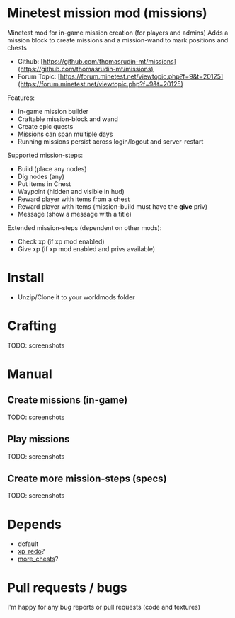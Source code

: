 Minetest mission mod (missions)
======

Minetest mod for in-game mission creation (for players and admins)
Adds a mission block to create missions and a mission-wand to mark positions and chests

* Github: [https://github.com/thomasrudin-mt/missions](https://github.com/thomasrudin-mt/missions)
* Forum Topic: [https://forum.minetest.net/viewtopic.php?f=9&t=20125](https://forum.minetest.net/viewtopic.php?f=9&t=20125)

Features:
* In-game mission builder
* Craftable mission-block and wand
* Create epic quests
* Missions can span multiple days
* Running missions persist across login/logout and server-restart

Supported mission-steps:
* Build (place any nodes)
* Dig nodes (any)
* Put items in Chest
* Waypoint (hidden and visible in hud)
* Reward player with items from a chest
* Reward player with items (mission-build must have the **give** priv)
* Message (show a message with a title)

Extended mission-steps (dependent on other mods):
* Check xp (if xp mod enabled)
* Give xp (if xp mod enabled and privs available)

# Install

* Unzip/Clone it to your worldmods folder

# Crafting

TODO: screenshots

# Manual

## Create missions (in-game)

TODO: screenshots

## Play missions

TODO: screenshots

## Create more mission-steps (specs)

TODO: screenshots

# Depends

* default
* [xp_redo](https://github.com/thomasrudin-mt/xp_redo)?
* [more_chests](https://github.com/minetest-mods/more_chests)?

# Pull requests / bugs

I'm happy for any bug reports or pull requests (code and textures)

